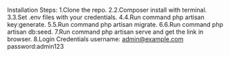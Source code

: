 Installation Steps:
1.Clone the repo. 
2.2.Composer install with terminal. 
3.3.Set .env files with your credentials. 
4.4.Run command php artisan key:generate. 
5.5.Run command php artisan migrate. 
6.6.Run command php artisan db:seed. 
7.Run command php artisan serve and get the link in browser.
8.Login Credentials username: admin@example.com  password:admin123
